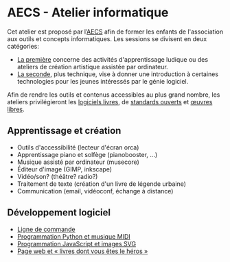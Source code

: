 # AECS - Atelier informatique

Cet atelier est proposé par l’[AECS](http://www.aecs.asso.fr/) afin de former
les enfants de l'association aux outils et concepts informatiques. Les sessions
se divisent en deux catégories:

* [La première](#apprentissage-et-création) concerne des activités d'apprentissage ludique ou des ateliers de
  création artistique assistée par ordinateur.
* [La seconde](#développement-logiciel), plus technique, vise à donner une introduction à certaines
  technologies pour les jeunes intéressés par le génie logiciel.

Afin de rendre les outils et contenus accessibles au plus grand nombre, les
ateliers privilégieront les
[logiciels livres](https://fr.wikipedia.org/wiki/Logiciel_libre), de
[standards ouverts](https://fr.wikipedia.org/wiki/Norme_et_standard_techniques#Standard)
et [œuvres libres](https://fr.wikipedia.org/wiki/%C5%92uvre_libre).

## Apprentissage et création

* Outils d'accessibilité (lecteur d'écran orca)
* Apprentissage piano et solfège (pianobooster, ...)
* Musique assisté par ordinateur (musecore)
* Éditeur d'image (GIMP, inkscape)
* Vidéo/son? (théâtre? radio?)
* Traitement de texte (création d'un livre de légende urbaine)
* Communication (email, vidéoconf, échange à distance)

## Développement logiciel

* [Ligne de commande](./ligne-de-commande)
* [Programmation Python et musique MIDI](./python-midi)
* [Programmation JavaScript et images SVG](./javascript-svg)
* [Page web  et « livres dont vous êtes le héros »](./web-livre-jeu)
